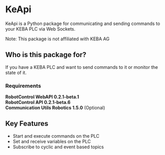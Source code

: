 # KeApi
KeApi is a Python package for communicating and
sending commands to your KEBA PLC via Web Sockets.

Note: This package is not affiliated with KEBA AG

## Who is this package for?
If you have a KEBA PLC and want to send commands to
it or monitor the state of it.

### Requirements
**RobotControl WebAPI 0.2.1-beta.1**  
**RobotControl API 0.2.1-beta.6**  
**Communication Utils Robotics 1.5.0** (Optional)  

## Key Features
- Start and execute commands on the PLC
- Set and receive variables on the PLC
- Subscribe to cyclic and event based topics
